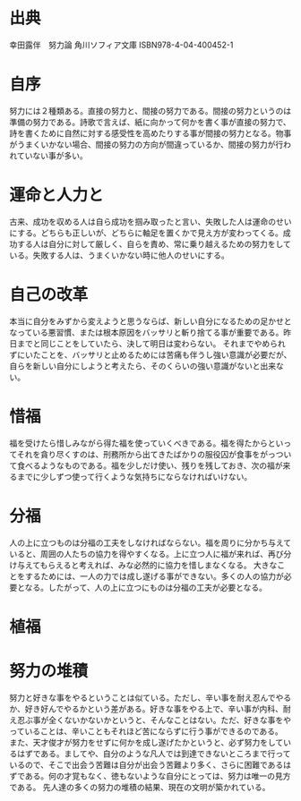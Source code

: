 # 出典
幸田露伴　努力論
角川ソフィア文庫 ISBN978-4-04-400452-1
# 自序
努力には２種類ある。直接の努力と、間接の努力である。間接の努力というのは準備の努力である。詩歌で言えば、紙に向かって何かを書く事が直接の努力で、詩を書くために自然に対する感受性を高めたりする事が間接の努力となる。物事がうまくいかない場合、間接の努力の方向が間違っているか、間接の努力が行われていない事が多い。
# 運命と人力と
古来、成功を収める人は自ら成功を掴み取ったと言い、失敗した人は運命のせいにする。どちらも正しいが、どちらに軸足を置くかで見え方が変わってくる。成功する人は自分に対して厳しく、自らを責め、常に乗り越えるための努力をしている。失敗する人は、うまくいかない時に他人のせいにする。
# 自己の改革
本当に自分をみずから変えようと思うならば、新しい自分になるための足かせとなっている悪習慣、または根本原因をバッサリと斬り捨てる事が重要である。昨日までと同じことをしていたら、決して明日は変わらない。
それまでやめられずにいたことを、バッサリと止めるためには苦痛も伴うし強い意識が必要だが、自らを新しい自分にしようと考えたら、そのくらいの強い意識がないと出来ない。
# 惜福
福を受けたら惜しみながら得た福を使っていくべきである。福を得たからといってそれを貪り尽くすのは、刑務所から出てきたばかりの服役囚が食事をがっついて食べるようなものである。福を少しだけ使い、残りを残しておき、次の福が来るまでに少しずつ使って行くような気持ちにならなければいけない。
# 分福
人の上に立つものは分福の工夫をしなければならない。福を周りに分かち与えていると、周囲の人たちの協力を得やすくなる。上に立つ人に福が来れば、再び分け与えてもらえると考えれば、みな必然的に協力を惜しまなくなる。
大きなことをするためには、一人の力では成し遂げる事ができない。多くの人の協力が必要となる。したがって、人の上に立つにものは分福の工夫が必要となる。
# 植福

# 努力の堆積
努力と好きな事をやるということは似ている。ただし、辛い事を耐え忍んでやるか、好き好んでやるかという差がある。好きな事をやる上で、辛い事が内科、耐え忍ぶ事が全くないかないかというと、そんなことはない。ただ、好きな事をやっていることは、辛いこともそれほど苦にならずに行う事ができるのである。
また、天才俊才が努力をせずに何かを成し遂げたかというと、必ず努力をしているはずである。ましてや、自分のような凡人では到達できないところまで行っているので、そこで出会う苦難は自分が出会う苦難より多く、さらに困難であるはずである。何の才覚もなく、徳もないような自分にとっては、努力は唯一の見方である。
先人達の多くの努力の堆積の結果、現在の文明が築かれている。

